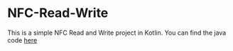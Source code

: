 # NFC-Read-Write

This is a simple NFC Read and Write project in Kotlin. You can find the java code [here](https://www.learn2crack.com/2016/10/android-reading-and-writing-nfc-tags.html)

